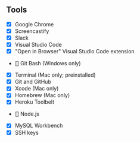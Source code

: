 ## Tools 
* [x] Google Chrome
* [x] Screencastify
* [x] Slack
* [x] Visual Studio Code
* [x] "Open in Browser" Visual Studio Code extension
* [] Git Bash (Windows only)
* [x] Terminal (Mac only; preinstalled)
* [x] Git and GitHub
* [x] Xcode (Mac only)
* [x] Homebrew (Mac only)
* [x] Heroku Toolbelt
* [] Node.js
* [x] MySQL Workbench
* [x] SSH keys